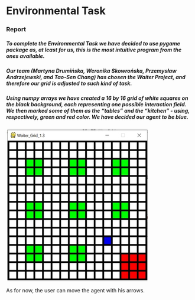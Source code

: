 # Environmental Task
### Report

##### To complete the Environmental Task we have decided to use pygame package as, at least for us, this is the most intuitive program from the ones available.

##### Our team (Martyna Drumińska, Weronika Skowrońska, Przemysław Andrzejewski, and Tao-Sen Chang) has chosen the Waiter Project, and therefore our grid is adjusted to such kind of task.

##### Using numpy arrays we have created a 16 by 16 grid of white squares on the black background, each representing one possible interaction field. We then marked some of them as the “tables” and the “kitchen” - using, respectively, green and red color. We have decided our agent to be blue.
 
 ![Image of Yaktocat]( https://raw.githubusercontent.com/DawsonChang/test/master/grid.jpg)

As for now, the user can move the agent with his arrows.
